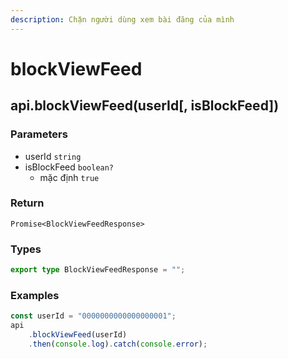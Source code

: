 ```yaml
---
description: Chặn người dùng xem bài đăng của mình
---
```


# blockViewFeed

## api.blockViewFeed(userId\[, isBlockFeed])

### Parameters

* userId `string`
* isBlockFeed `boolean?`
  * mặc định `true`

### Return

`Promise<BlockViewFeedResponse>`

### Types

```typescript
export type BlockViewFeedResponse = "";
```

### Examples

```typescript
const userId = "0000000000000000001";
api
    .blockViewFeed(userId)
    .then(console.log).catch(console.error);
```
